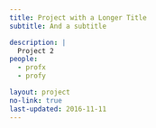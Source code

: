 ```yaml
---
title: Project with a Longer Title
subtitle: And a subtitle

description: |
  Project 2
people:
  - profx
  - profy

layout: project
no-link: true
last-updated: 2016-11-11
---
```

